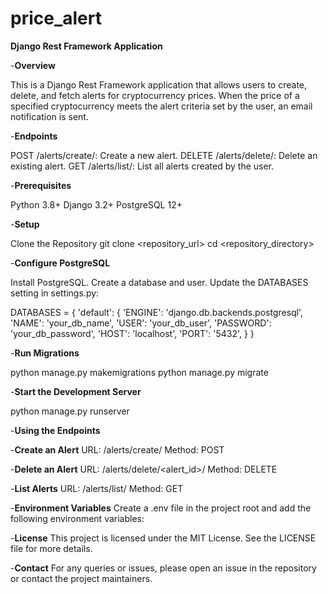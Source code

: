 # price_alert

**Django Rest Framework Application**

-**Overview**

This is a Django Rest Framework application that allows users to create, delete, and fetch alerts for cryptocurrency prices. When the price of a specified cryptocurrency meets the alert criteria set by the user, an email notification is sent.

-**Endpoints**

POST /alerts/create/: Create a new alert.
DELETE /alerts/delete/: Delete an existing alert.
GET /alerts/list/: List all alerts created by the user.

-**Prerequisites**

Python 3.8+
Django 3.2+
PostgreSQL 12+

-**Setup**

Clone the Repository
git clone <repository_url>
cd <repository_directory>


-**Configure PostgreSQL**

Install PostgreSQL.
Create a database and user.
Update the DATABASES setting in settings.py:

DATABASES = {
    'default': {
        'ENGINE': 'django.db.backends.postgresql',
        'NAME': 'your_db_name',
        'USER': 'your_db_user',
        'PASSWORD': 'your_db_password',
        'HOST': 'localhost',
        'PORT': '5432',
    }
}

-**Run Migrations**

python manage.py makemigrations
python manage.py migrate

-**Start the Development Server**

python manage.py runserver


-**Using the Endpoints**

-**Create an Alert**
URL: /alerts/create/
Method: POST

-**Delete an Alert**
URL: /alerts/delete/<alert_id>/
Method: DELETE

-**List Alerts**
URL: /alerts/list/
Method: GET

-**Environment Variables**
Create a .env file in the project root and add the following environment variables:


-**License**
This project is licensed under the MIT License. See the LICENSE file for more details.

-**Contact**
For any queries or issues, please open an issue in the repository or contact the project maintainers.
